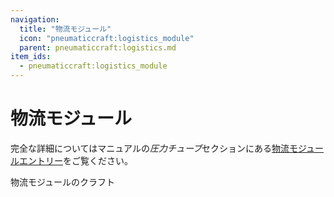 ```yaml
---
navigation:
  title: "物流モジュール"
  icon: "pneumaticcraft:logistics_module"
  parent: pneumaticcraft:logistics.md
item_ids:
  - pneumaticcraft:logistics_module
---
```


# 物流モジュール

完全な詳細についてはマニュアルの*圧力チューブ*セクションにある[物流モジュールエントリー](../logistics_module.md)をご覧ください。

物流モジュールのクラフト

<Recipe id="pneumaticcraft:logistics_module" />

